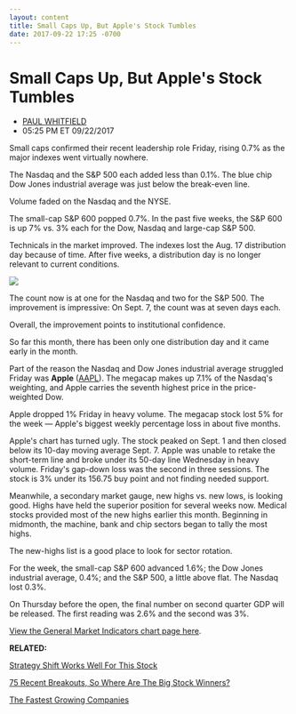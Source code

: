 ```yaml
---
layout: content
title: Small Caps Up, But Apple's Stock Tumbles
date: 2017-09-22 17:25 -0700
---
```



Small Caps Up, But Apple's Stock Tumbles
=========================================




* [PAUL WHITFIELD](https://www.investors.com/author/whitfieldp/ "Posts by PAUL WHITFIELD")
* 05:25 PM ET 09/22/2017




Small caps confirmed their recent leadership role Friday, rising 0.7% as the major indexes went virtually nowhere.


The Nasdaq and the S&P 500 each added less than 0.1%. The blue chip Dow Jones industrial average was just below the break-even line.




Volume faded on the Nasdaq and the NYSE.


The small-cap S&P 600 popped 0.7%. In the past five weeks, the S&P 600 is up 7% vs. 3% each for the Dow, Nasdaq and large-cap S&P 500.


Technicals in the market improved. The indexes lost the Aug. 17 distribution day because of time. After five weeks, a distribution day is no longer relevant to current conditions.


![](https://www.investors.com/wp-content/uploads/2017/09/MP092217-215x300.png)


The count now is at one for the Nasdaq and two for the S&P 500. The improvement is impressive: On Sept. 7, the count was at seven days each.


Overall, the improvement points to institutional confidence.


So far this month, there has been only one distribution day and it came early in the month.


Part of the reason the Nasdaq and Dow Jones industrial average struggled Friday was **Apple** ([AAPL](https://research.investors.com/quote.aspx?symbol=AAPL)). The megacap makes up 7.1% of the Nasdaq's weighting, and Apple carries the seventh highest price in the price-weighted Dow.


Apple dropped 1% Friday in heavy volume. The megacap stock lost 5% for the week — Apple's biggest weekly percentage loss in about five months.


Apple's chart has turned ugly. The stock peaked on Sept. 1 and then closed below its 10-day moving average Sept. 7. Apple was unable to retake the short-term line and broke under its 50-day line Wednesday in heavy volume. Friday's gap-down loss was the second in three sessions. The stock is 3% under its 156.75 buy point and not finding needed support.



Meanwhile, a secondary market gauge, new highs vs. new lows, is looking good. Highs have held the superior position for several weeks now. Medical stocks provided most of the new highs earlier this month. Beginning in midmonth, the machine, bank and chip sectors began to tally the most highs.


The new-highs list is a good place to look for sector rotation.


For the week, the small-cap S&P 600 advanced 1.6%; the Dow Jones industrial average, 0.4%; and the S&P 500, a little above flat. The Nasdaq lost 0.3%.


On Thursday before the open, the final number on second quarter GDP will be released. The first reading was 2.6% and the second was 3%.


[View the General Market Indicators chart page here](https://www.investors.com/wp-content/uploads/2017/09/GMI_092517.pdf).


**RELATED:**


[Strategy Shift Works Well For This Stock](https://www.investors.com/stock-lists/stock-spotlight/strategy-shift-works-out-well-for-this-top-performing-stock/)


[75 Recent Breakouts, So Where Are The Big Stock Winners?](https://www.investors.com/market-trend/stock-market-today/sp-500-nasdaq-are-near-highs-few-big-growth-stock-winners/)


[The Fastest Growing Companies](https://www.investors.com/how-to-invest/which-stocks-make-this-list-of-the-fastest-growing-companies/)




